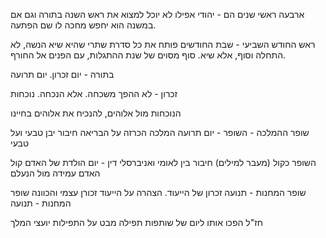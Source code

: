 ארבעה ראשי שנים הם - יהודי אפילו לא יוכל למצוא את ראש השנה בתורה
וגם אם במשנה הוא יחפש מחכה לו שם הפתעה.

ראש החודש השביעי - שבת החודשים
פותח את כל סדרת שתרי שהיא שיא הנשה, לא התחלה וסוף, אלא שיא. סוף מסוים של שנת ההתגלות, עם הפנים אל החורף.

בתורה - יום זכרון. יום תרועה

זכרון - לא ההפך משכחה. אלא הנכחה. נוכחות 

הנוכחות מול אלוהים, להנכיח את אלוהים בחיינו

שופר ההמלכה -
השופר - יום תרועה
המלכה
הכרזה על הבריאה
חיבור יבן טבעי ועל טבעי

השופר כקול (מעבר למילים)
חיבור בין לאומי ואניברסלי
דין - יום הולדת של האדם
קול האדם
עמידה מול הנעלם

שופר המחנות - תנועה
זכרון של הייעוד. הצהרה על הייעוד
זכורן עצמי והכוונה
שופר המחנות - תנועה

חז"ל הפכו אותו ליום של שותפות
תפילה
מבט על התפילות
יועצי המלך

